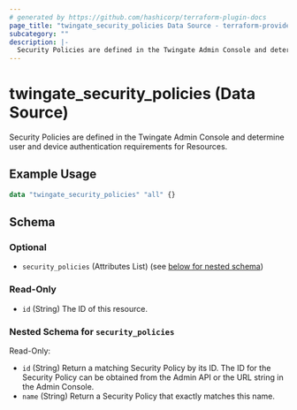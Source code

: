 ```yaml
---
# generated by https://github.com/hashicorp/terraform-plugin-docs
page_title: "twingate_security_policies Data Source - terraform-provider-twingate"
subcategory: ""
description: |-
  Security Policies are defined in the Twingate Admin Console and determine user and device authentication requirements for Resources.
---
```


# twingate_security_policies (Data Source)

Security Policies are defined in the Twingate Admin Console and determine user and device authentication requirements for Resources.

## Example Usage

```terraform
data "twingate_security_policies" "all" {}
```

<!-- schema generated by tfplugindocs -->
## Schema

### Optional

- `security_policies` (Attributes List) (see [below for nested schema](#nestedatt--security_policies))

### Read-Only

- `id` (String) The ID of this resource.

<a id="nestedatt--security_policies"></a>
### Nested Schema for `security_policies`

Read-Only:

- `id` (String) Return a matching Security Policy by its ID. The ID for the Security Policy can be obtained from the Admin API or the URL string in the Admin Console.
- `name` (String) Return a Security Policy that exactly matches this name.
